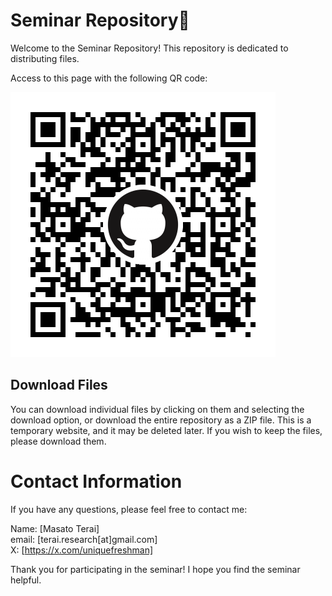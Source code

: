 # Seminar Repository:wave:
Welcome to the Seminar Repository! This repository is dedicated to distributing files.

Access to this page with the following QR code:

![QR Code](qrcode.png)


## Download Files
You can download individual files by clicking on them and selecting the download option, or download the entire repository as a ZIP file.
This is a temporary website, and it may be deleted later. If you wish to keep the files, please download them.

# Contact Information
If you have any questions, please feel free to contact me:

Name: [Masato Terai]<br>
email: [terai.research[at]gmail.com]<br>
X: [https://x.com/uniquefreshman]<br>

Thank you for participating in the seminar! I hope you find the seminar helpful.


